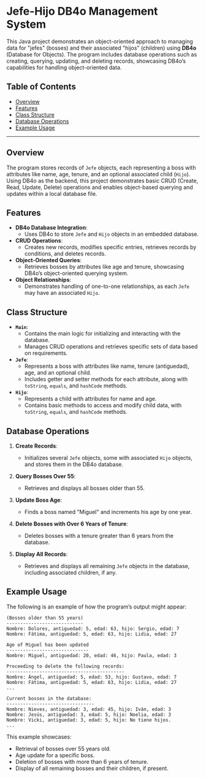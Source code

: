 # Jefe-Hijo DB4o Management System

This Java project demonstrates an object-oriented approach to managing data for "jefes" (bosses) and their associated "hijos" (children) using **DB4o** (Database for Objects). The program includes database operations such as creating, querying, updating, and deleting records, showcasing DB4o’s capabilities for handling object-oriented data.

## Table of Contents

- [Overview](#overview)
- [Features](#features)
- [Class Structure](#class-structure)
- [Database Operations](#database-operations)
- [Example Usage](#example-usage)

---

## Overview

The program stores records of `Jefe` objects, each representing a boss with attributes like name, age, tenure, and an optional associated child (`Hijo`). Using DB4o as the backend, this project demonstrates basic CRUD (Create, Read, Update, Delete) operations and enables object-based querying and updates within a local database file.

## Features

- **DB4o Database Integration**:
  - Uses DB4o to store `Jefe` and `Hijo` objects in an embedded database.
- **CRUD Operations**:
  - Creates new records, modifies specific entries, retrieves records by conditions, and deletes records.
- **Object-Oriented Queries**:
  - Retrieves bosses by attributes like age and tenure, showcasing DB4o’s object-oriented querying system.
- **Object Relationships**:
  - Demonstrates handling of one-to-one relationships, as each `Jefe` may have an associated `Hijo`.

## Class Structure

- **`Main`**:
  - Contains the main logic for initializing and interacting with the database.
  - Manages CRUD operations and retrieves specific sets of data based on requirements.
- **`Jefe`**:
  - Represents a boss with attributes like name, tenure (antiguedad), age, and an optional child.
  - Includes getter and setter methods for each attribute, along with `toString`, `equals`, and `hashCode` methods.
- **`Hijo`**:
  - Represents a child with attributes for name and age.
  - Contains basic methods to access and modify child data, with `toString`, `equals`, and `hashCode` methods.

## Database Operations

1. **Create Records**:
   - Initializes several `Jefe` objects, some with associated `Hijo` objects, and stores them in the DB4o database.

2. **Query Bosses Over 55**:
   - Retrieves and displays all bosses older than 55.

3. **Update Boss Age**:
   - Finds a boss named "Miguel" and increments his age by one year.

4. **Delete Bosses with Over 6 Years of Tenure**:
   - Deletes bosses with a tenure greater than 6 years from the database.

5. **Display All Records**:
   - Retrieves and displays all remaining `Jefe` objects in the database, including associated children, if any.

## Example Usage

The following is an example of how the program’s output might appear:

```plaintext
(Bosses older than 55 years)
----------------------------
Nombre: Dolores, antiguedad: 5, edad: 63, hijo: Sergio, edad: 7
Nombre: Fátima, antiguedad: 5, edad: 63, hijo: Lidia, edad: 27

Age of Miguel has been updated
------------------------------
Nombre: Miguel, antiguedad: 20, edad: 46, hijo: Paula, edad: 3

Proceeding to delete the following records:
-------------------------------------------
Nombre: Ángel, antiguedad: 5, edad: 53, hijo: Gustavo, edad: 7
Nombre: Fátima, antiguedad: 5, edad: 63, hijo: Lidia, edad: 27
...

Current bosses in the database:
--------------------------------
Nombre: Nieves, antiguedad: 3, edad: 45, hijo: Iván, edad: 3
Nombre: Jesús, antiguedad: 3, edad: 5, hijo: Noelia, edad: 3
Nombre: Vicki, antiguedad: 3, edad: 5, hijo: No tiene hijos.
...
```

This example showcases:
- Retrieval of bosses over 55 years old.
- Age update for a specific boss.
- Deletion of bosses with more than 6 years of tenure.
- Display of all remaining bosses and their children, if present.